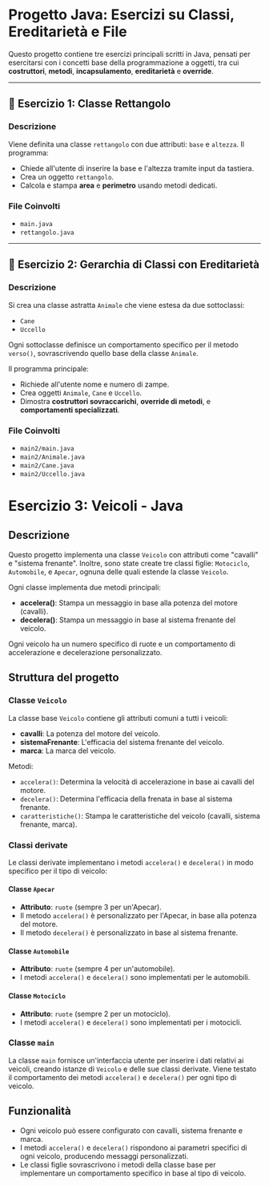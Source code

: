 # Progetto Java: Esercizi su Classi, Ereditarietà e File

Questo progetto contiene tre esercizi principali scritti in Java, pensati per esercitarsi con i concetti base della programmazione a oggetti, tra cui **costruttori**, **metodi**, **incapsulamento**, **ereditarietà** e **override**.

---

## 📐 Esercizio 1: Classe Rettangolo

### Descrizione

Viene definita una classe `rettangolo` con due attributi: `base` e `altezza`. Il programma:

- Chiede all'utente di inserire la base e l'altezza tramite input da tastiera.
- Crea un oggetto `rettangolo`.
- Calcola e stampa **area** e **perimetro** usando metodi dedicati.

### File Coinvolti

- `main.java`
- `rettangolo.java`

---

## 🐾 Esercizio 2: Gerarchia di Classi con Ereditarietà

### Descrizione

Si crea una classe astratta `Animale` che viene estesa da due sottoclassi:

- `Cane`
- `Uccello`

Ogni sottoclasse definisce un comportamento specifico per il metodo `verso()`, sovrascrivendo quello base della classe `Animale`.

Il programma principale:

- Richiede all'utente nome e numero di zampe.
- Crea oggetti `Animale`, `Cane` e `Uccello`.
- Dimostra **costruttori sovraccarichi**, **override di metodi**, e **comportamenti specializzati**.

### File Coinvolti

- `main2/main.java`
- `main2/Animale.java`
- `main2/Cane.java`
- `main2/Uccello.java`

# Esercizio 3: Veicoli - Java

## Descrizione
Questo progetto implementa una classe `Veicolo` con attributi come "cavalli" e "sistema frenante". Inoltre, sono state create tre classi figlie: `Motociclo`, `Automobile`, e `Apecar`, ognuna delle quali estende la classe `Veicolo`.

Ogni classe implementa due metodi principali:

- **accelera()**: Stampa un messaggio in base alla potenza del motore (cavalli).
- **decelera()**: Stampa un messaggio in base al sistema frenante del veicolo.

Ogni veicolo ha un numero specifico di ruote e un comportamento di accelerazione e decelerazione personalizzato.

## Struttura del progetto

### Classe `Veicolo`
La classe base `Veicolo` contiene gli attributi comuni a tutti i veicoli:

- **cavalli**: La potenza del motore del veicolo.
- **sistemaFrenante**: L'efficacia del sistema frenante del veicolo.
- **marca**: La marca del veicolo.

Metodi:

- `accelera()`: Determina la velocità di accelerazione in base ai cavalli del motore.
- `decelera()`: Determina l'efficacia della frenata in base al sistema frenante.
- `caratteristiche()`: Stampa le caratteristiche del veicolo (cavalli, sistema frenante, marca).

### Classi derivate
Le classi derivate implementano i metodi `accelera()` e `decelera()` in modo specifico per il tipo di veicolo:

#### Classe `Apecar`
- **Attributo**: `ruote` (sempre 3 per un'Apecar).
- Il metodo `accelera()` è personalizzato per l'Apecar, in base alla potenza del motore.
- Il metodo `decelera()` è personalizzato in base al sistema frenante.

#### Classe `Automobile`
- **Attributo**: `ruote` (sempre 4 per un'automobile).
- I metodi `accelera()` e `decelera()` sono implementati per le automobili.

#### Classe `Motociclo`
- **Attributo**: `ruote` (sempre 2 per un motociclo).
- I metodi `accelera()` e `decelera()` sono implementati per i motocicli.

### Classe `main`
La classe `main` fornisce un'interfaccia utente per inserire i dati relativi ai veicoli, creando istanze di `Veicolo` e delle sue classi derivate. Viene testato il comportamento dei metodi `accelera()` e `decelera()` per ogni tipo di veicolo.

## Funzionalità
- Ogni veicolo può essere configurato con cavalli, sistema frenante e marca.
- I metodi `accelera()` e `decelera()` rispondono ai parametri specifici di ogni veicolo, producendo messaggi personalizzati.
- Le classi figlie sovrascrivono i metodi della classe base per implementare un comportamento specifico in base al tipo di veicolo.




